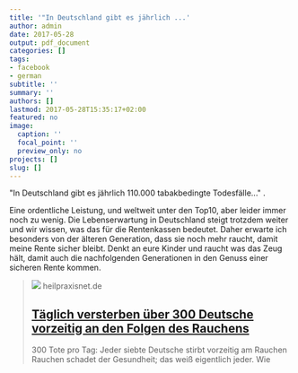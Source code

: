 ```yaml
---
title: '"In Deutschland gibt es jährlich ...'
author: admin
date: 2017-05-28
output: pdf_document
categories: []
tags:
- facebook
- german
subtitle: ''
summary: ''
authors: []
lastmod: 2017-05-28T15:35:17+02:00
featured: no
image:
  caption: ''
  focal_point: ''
  preview_only: no
projects: []
slug: []
---
```

"In Deutschland gibt es jährlich 110.000 tabakbedingte Todesfälle..." . 

Eine ordentliche Leistung, und weltweit unter den Top10, aber leider immer noch zu wenig. Die Lebenserwartung in Deutschland steigt trotzdem weiter und wir wissen, was das für die Rentenkassen bedeutet. Daher erwarte ich besonders von der älteren Generation, dass sie noch mehr raucht, damit meine Rente sicher bleibt. Denkt an eure Kinder und raucht was das Zeug hält, damit auch die nachfolgenden Generationen in den Genuss einer sicheren Rente kommen.
> [![](https://www.heilpraxisnet.de/wp-content/uploads/2016/11/ruachen.jpg)](http://www.heilpraxisnet.de/naturheilpraxis/taeglich-sterben-ueber-300-deutsche-vorzeitig-an-den-folgen-des-rauchens-20170527278751)
> heilpraxisnet.de
> ## [Täglich versterben über 300 Deutsche vorzeitig an den Folgen des Rauchens](http://www.heilpraxisnet.de/naturheilpraxis/taeglich-sterben-ueber-300-deutsche-vorzeitig-an-den-folgen-des-rauchens-20170527278751)
>
>300 Tote pro Tag: Jeder siebte Deutsche stirbt vorzeitig am Rauchen Rauchen schadet der Gesundheit; das weiß eigentlich jeder. Wie

